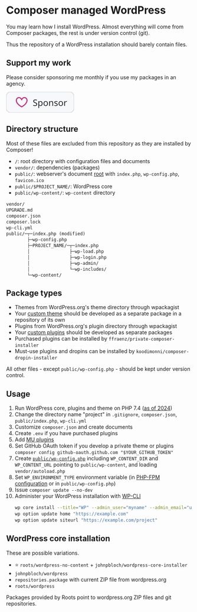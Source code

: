 # Composer managed WordPress

You may learn how I install WordPress.
Almost everything will come from Composer packages, the rest is under version control (git).

Thus the repository of a WordPress installation should barely contain files.

## Support my work

Please consider sponsoring me monthly if you use my packages in an agency.

[![Sponsor](https://github.com/szepeviktor/.github/raw/master/.github/assets/github-like-sponsor-button.svg)](https://github.com/sponsors/szepeviktor)

## Directory structure

Most of these files are excluded from this repository as they are installed by Composer!

- `/`: root directory with configuration files and documents
- `vendor/`: dependencies (packages)
- `public/`: webserver's document [root](https://github.com/szepeviktor/RootFiles) with `index.php`, `wp-config.php`, `favicon.ico`
- `public/$PROJECT_NAME/`: WordPress core
- `public/wp-content/`: `wp-content` directory

```
vendor/
UPGRADE.md
composer.json
composer.lock
wp-cli.yml
public/─┬─index.php (modified)
        ├─wp-config.php
        ├─PROJECT_NAME/─┬─index.php
        │               ├─wp-load.php
        │               ├─wp-login.php
        │               ├─wp-admin/
        │               └─wp-includes/
        └─wp-content/
```

## Package types

- Themes from WordPress.org's theme directory through wpackagist
- Your [custom theme](https://github.com/szepeviktor/starter-theme) should be developed as a separate package in a repository of its own
- Plugins from WordPress.org's plugin directory through wpackagist
- Your [custom plugins](https://github.com/szepeviktor/starter-plugin) should be developed as separate packages
- Purchased plugins can be installed by `ffraenz/private-composer-installer`
- Must-use plugins and dropins can be installed by `koodimonni/composer-dropin-installer`

All other files - except `public/wp-config.php` - should be kept under version control.

## Usage

1.  Run WordPress core, plugins and theme on PHP 7.4
    ([as of 2024](https://johnbillion.github.io/wp-stats/php.html))
1.  Change the directory name "project" in `.gitignore`, `composer.json`, `public/index.php`, `wp-cli.yml`
1.  Customize `composer.json` and create documents
1.  Create `.env` if you have purchased plugins
1.  Add [MU plugins](https://github.com/szepeviktor/wordpress-website-lifecycle/tree/master/mu-plugins)
1.  Set GitHub OAuth token if you develop a private theme or plugins
    `composer config github-oauth.github.com "$YOUR_GITHUB_TOKEN"`
1.  Create [`public/wp-config.php`](https://github.com/szepeviktor/wordpress-website-lifecycle/blob/master/wp-config/wp-config.php)
    including  `WP_CONTENT_DIR` and `WP_CONTENT_URL` pointing to `public/wp-content`, and loading `vendor/autoload.php`
1.  Set `WP_ENVIRONMENT_TYPE` environment variable
    (in [PHP-FPM configuration](https://github.com/szepeviktor/debian-server-tools/blob/master/webserver/phpfpm-pools/Skeleton-pool.conf)
    or in `public/wp-config.php`)
1.  Issue `composer update --no-dev`
1.  Administer your WordPress installation with [WP-CLI](https://make.wordpress.org/cli/handbook/guides/installing/)
    ```bash
    wp core install --title="WP" --admin_user="myname" --admin_email="user@example.com" --admin_password="12345"
    wp option update home "https://example.com"
    wp option update siteurl "https://example.com/project"
    ```

## WordPress core installation

These are possible variations.

- ⭐ `roots/wordpress-no-content` + `johnpbloch/wordpress-core-installer`
- `johnpbloch/wordpress`
- `repositories.package` with current ZIP file from wordpress.org
- `roots/wordpress`

Packages provided by Roots point to wordpress.org ZIP files and git repositories.
